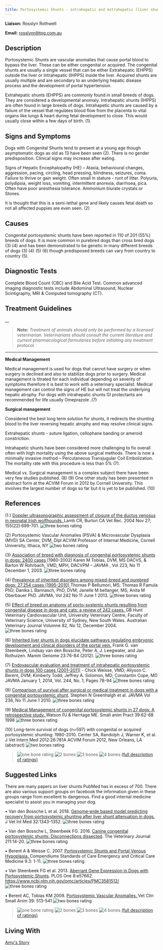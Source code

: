 ```yaml
---
title: Portosystemic Shunts - intrahepatic and extrahepatic (liver shunts)
---
```

**Liaison:** Rosslyn Rothwell

**Email:** rosslynr@tpg.com.au

## Description

Portosystemic Shunts are vascular anomalies that cause portal blood to bypass the liver.   These can be either congenital or acquired.  The congenital shunts are usually a single vessel that can be either Extrahepatic (EHPPS) outside the liver or Intrahepatic (IHPPS) inside the liver.  Acquired shunts are usually multiple and are secondary to an underlying hepatic disease process and the development of portal hypertension.

Extrahepatic shunts (EHPPS) are commonly found in small breeds of dogs.   They are considered a developmental anomaly.  Intrahepatic shunts (IHPPS) are often found in large breeds of dogs.  Intrahapetic shunts are caused by a failure of the vessel that regulates blood flow from the placenta to vital organs like lungs & heart during fetal development to close.  This would usually close within a few days of birth. (1). 

## Signs and Symptoms

Dogs with Congenital Shunts tend to present at a young age though asymptomatic dogs as old as 13 have been seen (2).   There is no gender predisposition.  Clinical signs may increase after eating.  

Signs of Hepatic Encephalopathy (HE)  –  Ataxia, behavioural changes, aggression, pacing, circling, head pressing, blindness, seizures, coma.  Failure to thrive or gain weight.  Often small in stature - runt of litter.   Polyuria, polydipsia, weight loss, vomiting, intermittent anorexia, diarrhoea, pica.  Often have poor anesthesia tolerance.  Ammonium biurate crystals or Stones.  

It is thought that this is a semi-lethal gene and likely causes fetal death so not all affected puppies are even seen. (2)

## Causes

Congenital portosystemic shunts have been reported in 110 of 201 (55%) breeds of dogs.  It is more common in purebred dogs than cross bred dogs (3) (4) and has been demonstrated to be genetic in many different breeds of dogs (3) (4) (5) (6) though predisposed breeds can vary from country to country (5).    

## Diagnostic Tests

Complete Blood Count (CBC) and Bile Acid Test.   Common advanced imaging diagnostic tests include Abdominal Ultrasound, Nuclear Scintigraphy, MRI & Computed tomography (CT).

## Treatment Guidelines

__

> **Note:** _Treatment of animals should only be performed by a licensed
> veterinarian. Veterinarians should consult the current literature and
> current pharmacological formularies before initiating any treatment
> protocol._

- - -

**Medical Management**

Medical management is used for dogs that cannot have surgery or when surgery is declined and also to stabilize dogs prior to surgery.   Medical management is titrated for each individual depending on severity of symptoms therefore it is best to work with a veterinary specialist.  Medical management can control the signs of HE but will not treat the underlying hepatic atrophy.  For dogs with intrahepatic shunts GI protectants are recommended for life usually Omeprazole .(7)

**Surgical management**

Considered the best long term solution for shunts, it redirects the shunting blood to the liver reversing hepatic atrophy and may resolve clinical signs.   

Extrahepatic shunts - suture ligation, cellophane banding or ameroid constriction.  

Intrahapetic shunts have been considered more challenging to fix overall often with high mortality  using the above surgical methods.  There is now a minimally invasive method – Percutaneous Transjugular Coil Embolization.   The mortality rate with this procedure is less than 5% (7). 

Medical vs. Surgical management is a complex subject there have been very few studies published. (8) (9)    One other study has been presented in abstract form at the ACVIM Forum in 2012 by Cornell University. This involves the largest number of dogs so far but it is yet to be published. (10)

## References

 (1 )  [Doppler ultrasonographic assessment of closure of the ductus venosus in neonatal Irish wolfhounds. ](https://veterinaryrecord.bmj.com/content/155/22/699.long)  Lamb CR, Burton CA  Vet Rec. 2004 Nov 27; 155(22):699-701.    ![three bones
rating](/img/3-bones.gif)

(2)   Portosystemic Vascular Anomalies (PSVA) & Microvascular Dysplasia (MVD) SA Center, DVM, Dipl ACVIM Professor of Internal Medicine, Cornell University, Ithaca, NY     ![two bones
rating](/img/2-bones.gif)

(3)  [Association of breed with diagnosis of congenital portosystemic shunts in dogs:  2400 cases ](<https://avmajournals.avma.org/doi/abs/10.2460/javma.2003.223.1636 >)(1980-2002)  Karen M Tobias, DVM, MS DACVS, & Barton W Rohrbach, VMD, MPH, DACVPM – JAVMA , Vol 223, No 11 December 1, 2003.   ![three bones
rating](/img/3-bones.gif)

(4)  [Prevalence of inherited disorders among mixed-breed and purebred dogs:  27,254 cases (1995-2010) ](https://avmajournals.avma.org/doi/abs/10.2460/javma.242.11.1549) Thomas P Bellumori, MS; Thomas R Famula PhD; Danika L Bannasch, PhD, DVM; Janelle M bellanger, MS; Anita M Oberbauer PhD.  JAVMA, Vol 242 No 11 June 1 2013.       ![three bones
rating](/img/3-bones.gif)

(5)  [Effect of breed on anatomy of porto-systemic shunts resulting from congenital disease in dogs and cats: a review of 242 cases. ](https://onlinelibrary.wiley.com/doi/abs/10.1111/j.1751-0813.2004.tb13233.x) GB Hunt Veterinary Cardiovascular Unit, University Veterinary Centre, Faculty of Veterinary Science, University of Sydney, New South Wales.  Australian Veterinary Journal Volumne 82, No 12, December 2004.       ![three bones
rating](/img/3-bones.gif)

(6)  [Inherited liver shunts in dogs elucidate pathways regulating embryonic development and clinical disorders of the portal vein.](https://www.ncbi.nlm.nih.gov/pmc/articles/PMC3275728/)  Frank G. van Steenbeek,  Lindsay van den Bossche, Peter A. J. Leegwater, and Jan Rothuizen.  Mamm Genome 23:76-84 (2012).   ![three bones
rating](/img/3-bones.gif)

(7)  [Endovascular evaluation and treatment of intrahepatic portosystemic shunts in dogs](https://avmajournals.avma.org/doi/abs/10.2460/javma.244.1.78)[ 100 cases (2001–2011)](https://avmajournals.avma.org/doi/abs/10.2460/javma.244.1.78) - Chick Weisse, VMD; Allyson C. Berent, DVM; Kimberly Todd; Jeffrey A. Solomon, MD; Constantin Cope, MD  JAVMA January 1, 2014, Vol. 244, No. 1, Pages 78-94         ![three bones
rating](/img/3-bones.gif)

(8) [ Comparison of survival after surgical or medical treatment in dogs with a congenital portosystemic shunt](<https://avmajournals.avma.org/doi/abs/10.2460/javma.236.11.1215 >).  Stephen N Greenhalgh et al.  JAVMA Vol 236, No 11 June 1 2010.      ![three bones
rating](/img/3-bones.gif)

(9)  [Medical Management of congenital portosystemic shunts in 27 dogs:  A retrospective study. ](https://onlinelibrary.wiley.com/doi/abs/10.1111/j.1748-5827.1998.tb03595.x)Watson PJ & Herrtage ME. Small anim Pract 39:62-68 1998    ![three bones
rating](/img/3-bones.gif)

 (10)  Long-term survival of dogs (n=597) with congenital or acquired portosystemic shunting: 1980-2010.  Center SA, Randolph J, Warner K, et al.  J Vet Intern Med 2012:26:781A ACVIM Forum 2012, New Orleans, LA (abstract)    ![two bones
rating](/img/2-bones.gif)

>  ![one
> bone
> rating](/img/1-bone.gif)
> ![2 bones](/img/2-bones.gif)
> ![3 bones](/img/3-bones.gif)
> ![4 bones](/img/4-bones.gif)
> [(full description of ratings)](/diseases/ratings-what-do-they-mean)

## Suggested Links

There are many papers on liver shunts PubMed has in excess of 700.  There are also various support groups on facebook the information given in these groups range from excellent to dangerous.  Find a good internal medicine specialist to assist you in managing your dog.

•	Van den Bossche L et al. 2018. [Genome‐wide based model predicting recovery from portosystemic shunting after liver shunt attenuation in dogs.](<https://onlinelibrary.wiley.com/doi/full/10.1111/jvim.15140 >)  J Vet Int Med 32:1343-1352.   ![three bones
rating](/img/3-bones.gif)

•	Van den Bossche L, Steenbeek FG.  2016. [Canine congenital portosystemic shunts: Disconnections dissected](https://www.sciencedirect.com/science/article/pii/S1090023315003950). The Veterinary Journal 211:14-20.         ![three bones
rating](/img/3-bones.gif)

•	Berent A & Weisse C.  2007.  [Portosystemic Shunts and Portal Venous Hypoplasia. ](http://vetnetinfo.com/tudasbazis/files/2016/02/Portosystemic-Shunts-and-Portal-Venous-Hypoplasia-2007.pdf) Compendiums Standards of Care Emergency and Critical Care Medicine 9.3: 1-11.     ![three bones
rating](/img/3-bones.gif)

•	Van Steenbeek FG et al. 2013. [Aberrant Gene Expression in Dogs with Portosystemic Shunts](<https://www.ncbi.nlm.nih.gov/pmc/articles/PMC3581512/ >). PLOS One  8:e57662.      <https://www.ncbi.nlm.nih.gov/pmc/articles/PMC3581512/>![three bones
rating](/img/3-bones.gif)

•	Berent AC, Tobias KM 2009.  [Portosystemic Vascular Anomalies.  ](https://sonopath.com/sites/default/files/downloads/article_casey_LIVER_Portosystemic_Shunts.pdf)Vet Clin Small Anim 39: 513-541     ![two bones
rating](/img/2-bones.gif)

>  ![one
> bone
> rating](/img/1-bone.gif)
> ![2 bones](/img/2-bones.gif)
> ![3 bones](/img/3-bones.gif)
> ![4 bones](/img/4-bones.gif)
> [(full description of ratings)](/diseases/ratings-what-do-they-mean)

## Living With

[Amy's Story](https://www.samoyedhealthfoundation.org/diseases/portosystemic-shunts-living-with/)
